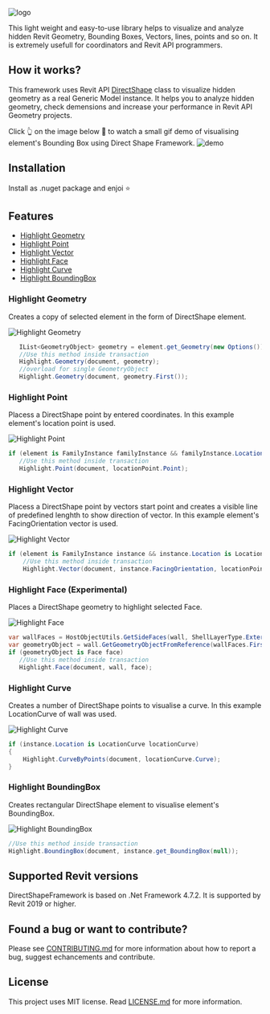 ![logo](https://user-images.githubusercontent.com/68376046/177031470-779413b1-72bf-4b09-bce9-b8cee24c3bf9.png)

This light weight and easy-to-use library helps to visualize and analyze hidden Revit Geometry, Bounding Boxes, Vectors, lines, points and so on. It is extremely usefull for coordinators and Revit API programmers.

## How it works?
This framework uses Revit API [DirectShape](https://www.revitapidocs.com/2017.1/bfbd137b-c2c2-71bb-6f4a-992d0dcf6ea8.htm#:~:text=This%20class%20is%20used%20to,may%20be%20assigned%20a%20category.) class to visualize hidden geometry as a real Generic Model instance. It helps you to analyze hidden geometry, check demensions and increase your performance in Revit API Geometry projects.

Click :point_up_2: on the image below :beginner: to watch a small gif demo of visualising element's Bounding Box using Direct Shape Framework.
![demo](https://user-images.githubusercontent.com/68376046/177167161-0eba6f1f-142d-45dd-89ae-1ca6442457c4.gif)

## Installation

Install as .nuget package and enjoi :star:

## Features

- [Highlight Geometry](#highlight-geometry)
- [Highlight Point](#highlight-point)
- [Highlight Vector](#highlight-vector)
- [Highlight Face](#highlight-face)
- [Highlight Curve](#highlight-curve)
- [Highlight BoundingBox](#highlight-boundingbox)


### Highlight Geometry
Creates a copy of selected element in the form of DirectShape element.

![Highlight Geometry](https://user-images.githubusercontent.com/68376046/201862275-df289d1a-49d2-4415-b44f-fa0bf599d6af.gif)

```c#
   IList<GeometryObject> geometry = element.get_Geometry(new Options()).Where(x=>x.IsElementGeometry).ToList();
   //Use this method inside transaction
   Highlight.Geometry(document, geometry);
   //overload for single GeometryObject
   Highlight.Geometry(document, geometry.First());
```

### Highlight Point
Placess a DirectShape point by entered coordinates. In this example element's location point is used.

![Highlight Point](https://user-images.githubusercontent.com/68376046/201863125-44dc9784-11ad-4867-987c-1ae14c7721f2.gif)

```c#
if (element is FamilyInstance familyInstance && familyInstance.Location is LocationPoint locationPoint)
   //Use this method inside transaction
   Highlight.Point(document, locationPoint.Point);
```

### Highlight Vector
Placess a DirectShape point by vectors start point and creates a visible line of predefined lenghth to show direction of vector. In this example element's FacingOrientation vector is used.

![Highlight Vector](https://user-images.githubusercontent.com/68376046/201863539-acdf291e-708e-4f8d-8e9d-a9c6a89e51ba.gif)

```c#
if (element is FamilyInstance instance && instance.Location is LocationPoint locationPoint)
    //Use this method inside transaction
    Highlight.Vector(document, instance.FacingOrientation, locationPoint.Point);
```

### <a id="highlight-face">Highlight Face (Experimental)
Places a DirectShape geometry to highlight selected Face.

![Highlight Face](https://user-images.githubusercontent.com/68376046/201866455-fae6d7ac-2ba2-44f4-9a45-ae30a457ee28.gif)

```c#
var wallFaces = HostObjectUtils.GetSideFaces(wall, ShellLayerType.Exterior);
var geometryObject = wall.GetGeometryObjectFromReference(wallFaces.First());
if (geometryObject is Face face)
   //Use this method inside transaction
   Highlight.Face(document, wall, face);
```

### Highlight Curve
Creates a number of DirectShape points to visualise a curve. In this example LocationCurve of wall was used.

![Highlight Curve](https://user-images.githubusercontent.com/68376046/201874166-b28c165f-d782-41c6-9ac8-4832ed9ac61d.gif)

```c#
if (instance.Location is LocationCurve locationCurve)
{
    Highlight.CurveByPoints(document, locationCurve.Curve);
}
```
### Highlight BoundingBox
Creates rectangular DirectShape element to visualise element's BoundingBox.

![Highlight BoundingBox](https://user-images.githubusercontent.com/68376046/201871396-b142ab80-3b9b-4fb6-ba4b-a9bf3060ae85.gif)

```c#
//Use this method inside transaction
Highlight.BoundingBox(document, instance.get_BoundingBox(null));
```

## Supported Revit versions

DirectShapeFramework is based on .Net Framework 4.7.2. It is supported by Revit 2019 or higher.

## Found a bug or want to contribute?

Please see [CONTRIBUTING.md](CONTRIBUTING.md) for more information about how to report a bug, suggest echancements and contribute.

## License

This project uses MIT license. Read [LICENSE.md](LICENSE.md) for more information.
